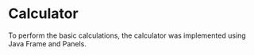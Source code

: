 # Calculator

To perform the basic calculations, the calculator was implemented using Java  Frame and Panels.
